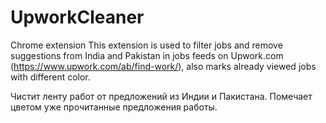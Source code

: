 # UpworkCleaner
Chrome extension
This extension is used to filter jobs and remove suggestions from India
and Pakistan in jobs feeds on Upwork.com
(https://www.upwork.com/ab/find-work/),
also marks already viewed jobs with different color.
  

Чистит ленту работ от предложений из Индии и Пакистана.
Помечает цветом уже прочитанные предложения работы.
